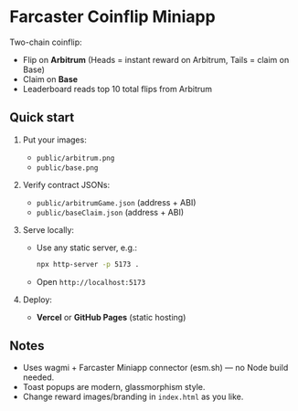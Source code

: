 # Farcaster Coinflip Miniapp

Two-chain coinflip:
- Flip on **Arbitrum** (Heads = instant reward on Arbitrum, Tails = claim on Base)
- Claim on **Base**
- Leaderboard reads top 10 total flips from Arbitrum

## Quick start

1. Put your images:
   - `public/arbitrum.png`
   - `public/base.png`

2. Verify contract JSONs:
   - `public/arbitrumGame.json` (address + ABI)
   - `public/baseClaim.json` (address + ABI)

3. Serve locally:
   - Use any static server, e.g.:
     ```bash
     npx http-server -p 5173 .
     ```
   - Open `http://localhost:5173`

4. Deploy:
   - **Vercel** or **GitHub Pages** (static hosting)

## Notes
- Uses wagmi + Farcaster Miniapp connector (esm.sh) — no Node build needed.
- Toast popups are modern, glassmorphism style.
- Change reward images/branding in `index.html` as you like.
